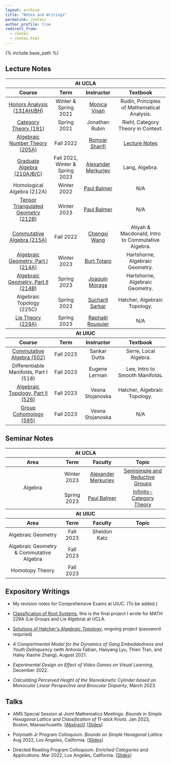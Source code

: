 ```yaml
---
layout: archive
title: "Notes and Writings"
permalink: /notes/
author_profile: true
redirect_from:
  - /notes
  - /notes.html
---
```

{% include base_path %}


Lecture Notes
------

<table>
    <thead>
        <tr>
            <th colspan=4 style="text-align:center">At UCLA</th>
        </tr>
    </thead>
  <thead>
        <tr>
            <th style="text-align:center">Course</th>
            <th style="text-align:center">Term</th>
            <th style="text-align:center">Instructor</th>
            <th style="text-align:center">Textbook</th>
        </tr>
    </thead>
    <tbody style="text-align:center">
        <tr>
            <td><a href = "../files/131H_Notes.pdf">Honors Analysis (131AH/BH)</a></td>
            <td>Winter & Spring 2021</td>
            <td><a href="https://www.math.ucla.edu/~visan/">Monica Vișan</a></td>
            <td>Rudin, Principles of Mathematical Analysis.</td>
        </tr>
        <tr>
            <td><a href = "../files/191_Notes.pdf">Category Theory (191)</a></td>
            <td>Spring 2021</td>
            <td>Jonathan Rubin</td>
            <td>Riehl, Category Theory in Context.</td>
        </tr>
        <tr>
            <td><a href = "../files/205A_Notes.pdf">Algebraic Number Theory (205A)</a></td>
            <td>Fall 2022</td>
            <td><a href="https://www.math.ucla.edu/~sharifi/">Romyar Sharifi</a></td>
            <td><a href="https://www.math.ucla.edu/~sharifi/algnum.pdf">Lecture Notes</a></td>
        </tr>
        <tr>
            <td><a href = "../files/Graduate_Algebra_Book.pdf">Graduate Algebra (210A/B/C)</a></td>
            <td>Fall 2021, Winter & Spring 2023</td>
            <td><a href="https://www.math.ucla.edu/~merkurev/">Alexander Merkurjev</a></td>
            <td>Lang, Algebra.</td>
        </tr>
        <tr>
            <td>Homological Algebra (212A)</td>
            <td>Winter 2022</td>
            <td><a href="https://www.math.ucla.edu/~balmer/">Paul Balmer</a></td>
            <td>N/A</td>
        </tr>
        <tr>
            <td><a href = "../files/212B_Notes.pdf">Tensor Triangulated Geometry (212B)</a></td>
            <td>Winter 2023</td>
            <td><a href="https://www.math.ucla.edu/~balmer/">Paul Balmer</a></td>
            <td>N/A</td>
        </tr>
        <tr>
            <td><a href = "../files/215A_Notes_Revised.pdf">Commutative Algebra (215A)</a></td>
            <td>Fall 2022</td>
            <td><a href="https://sites.google.com/view/hyd6flw">Chengxi Wang</a></td>
            <td>Atiyah & Macdonald, Intro to Commutative Algebra.</td>
        </tr>
        <tr>
            <td><a href = "../files/214A_Notes.pdf">Algebraic Geometry, Part I (214A)</a></td>
            <td>Winter 2023</td>
            <td><a href="https://www.math.ucla.edu/~totaro/">Burt Totaro</a></td>
            <td>Hartshorne, Algebraic Geometry.</td>
        </tr>
        <tr>
            <td><a href = "../files/214B_Notes.pdf">Algebraic Geometry, Part II (214B)</a></td>
            <td>Spring 2023</td>
            <td><a href="https://www.math.ucla.edu/~jmoraga/">Joaquí­n Moraga</a></td>
            <td>Hartshorne, Algebraic Geometry.</td>
        </tr>
        <tr>
            <td>Algebraic Topology (225C)</td>
            <td>Spring 2023</td>
            <td><a href="https://math.ucla.edu/~sucharit/">Sucharit Sarkar</a></td>
            <td>Hatcher, Algebraic Topology.</td>
        </tr>
        <tr>
            <td><a href = "../files/229A_Notes.pdf">Lie Theory (229A)</a></td>
            <td>Spring 2023</td>
            <td><a href="https://www.math.ucla.edu/~rouquier/">Raphaël Rouquier</a></td>
            <td>N/A</td>
        </tr>
    </tbody>
    <thead>
        <tr>
            <th colspan=4 style="text-align:center">At UIUC</th>
        </tr>
    </thead>
    <thead>
        <tr>
            <th style="text-align:center">Course</th>
            <th style="text-align:center">Term</th>
            <th style="text-align:center">Instructor</th>
            <th style="text-align:center">Textbook</th>
        </tr>
    </thead>
    <tbody style="text-align:center">
        <tr>
            <td><a href = "../files/502_Notes.pdf">Commutative Algebra (502)</a></td>
            <td>Fall 2023</td>
            <td>Sankar Dutta</td>
            <td>Serre, Local Algebra.</td>
        </tr>
        <tr>
            <td>Differentiable Manifolds, Part I (518)</td>
            <td>Fall 2023</td>
            <td>Eugene Lerman</td>
            <td>Lee, Intro to Smooth Manifolds.</td>
        </tr>
        <tr>
            <td><a href = "../files/526_Notes.pdf">Algebraic Topology, Part II (526)</a></td>
            <td>Fall 2023</td>
            <td>Vesna Stojanoska</td>
            <td>Hatcher, Algebraic Topology.</td>
        </tr>
        <tr>
            <td><a href = "../files/595_GC_Notes.pdf">Group Cohomology (595)</a></td>
            <td>Fall 2023</td>
            <td>Vesna Stojanoska</td>
            <td>N/A</td>
        </tr>
    </tbody>
</table>

Seminar Notes
------

<table>
    <thead>
        <tr>
            <th colspan=4 style="text-align:center">At UCLA</th>
        </tr>
    </thead>
  <thead>
        <tr>
            <th style="text-align:center">Area</th>
            <th style="text-align:center">Term</th>
            <th style="text-align:center">Faculty</th>
            <th style="text-align:center">Topic</th>
        </tr>
    </thead>
    <tbody style="text-align:center">
        <tr>
            <td rowspan=2>Algebra</td>
            <td>Winter 2023</td>
            <td><a href="https://www.math.ucla.edu/~merkurev/">Alexander Merkurjev</a></td>
            <td><a href = "../files/Winter_2023_290C_Notes.pdf">Semisimple and Reductive Groups</a></td>
        </tr>
        <tr>
            <td>Spring 2023</td>
            <td><a href="https://www.math.ucla.edu/~balmer/">Paul Balmer</a></td>
            <td><a href = "../files/Spring_2023_Infinity_Category_Seminar.pdf">Infinity-Category Theory</a></td>
        </tr>
    </tbody>
    <thead>
        <tr>
            <th colspan=4 style="text-align:center">At UIUC</th>
        </tr>
    </thead>
    <thead>
        <tr>
            <th style="text-align:center">Area</th>
            <th style="text-align:center">Term</th>
            <th style="text-align:center">Faculty</th>
            <th style="text-align:center">Topic</th>
        </tr>
    </thead>
    <tbody style="text-align:center">
        <tr>
            <td>Algebraic Geometry</td>
            <td>Fall 2023</td>
            <td>Sheldon Katz</td>
            <td></td>
        </tr>
        <tr>
            <td>Algebraic Geometry & Commutative Algebra</td>
            <td>Fall 2023</td>
            <td></td>
            <td></td>
        </tr>
        <tr>
            <td>Homotopy Theory</td>
            <td>Fall 2023</td>
            <td></td>
            <td></td>
        </tr>
    </tbody>
</table>

Expository Writings
------
* My revision notes for Comprehensive Exams at UIUC. (To be added.)

* <a href = "../files/Classification_of_Root_Systems.pdf">Classification of Root Systems</a>, this is the final project I wrote for MATH 229A (Lie Groups and Lie Algebra) at UCLA. 

* <a href = "../files/Hatcher_Solution_Master_Document.pdf">Solutions of Hatcher's _Algebraic Topology_</a>, ongoing project (password requried)

* _A Compartmental Model for the Dynamics of Gang Embeddedness and Youth Delinquency_ (with Antonia Fabian, Haoyang Lyu, Thien Tran, and Haley Xiaohe Zhang), August 2021.

* _Experimental Design on Effect of Video Games on Visual Learning_, December 2022. 

* _Calculating Perceived Height of the Stereokinetic Cylinder based on Monocular Linear Perspective and Binocular Disparity_, March 2023.

Talks
------
* AMS Special Session at Joint Mathematics Meetings. _Bounds in Simple Hexagonal Lattice and Classification of $11$-stick Knots._ Jan 2023, Boston, Massachusetts. [[Abstract](https://meetings.ams.org/math/jmm2023/meetingapp.cgi/Paper/17903)] [<a href = "../files/JMM_Knot_Theory_Presentation_Slides.pdf">Slides</a>]

* Polymath Jr Program Colloquium. _Bounds on Simple Hexagonal Lattice._ Aug 2022, Los Angeles, California. [<a href = "../files/Jiantong_Liu_Lattice_Number_Presentation.pdf">Slides</a>]

* Directed Reading Program Colloquium. _Enriched Categories and Applications_. Mar 2022, Los Angeles, California. [<a href = "../files/Presentation_on_Enriched_Category.pdf">Slides</a>]
